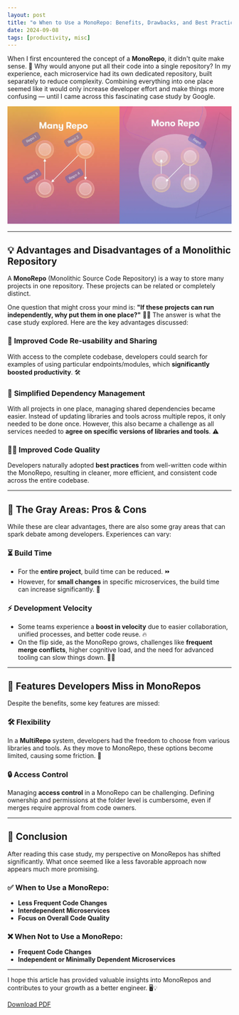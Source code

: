 ```yaml
---
layout: post
title: "⚙️ When to Use a MonoRepo: Benefits, Drawbacks, and Best Practices"
date: 2024-09-08
tags: [productivity, misc]
---
```


When I first encountered the concept of a **MonoRepo**, it didn't quite make sense. 🤔 Why would anyone put all their code into a single repository? In my experience, each microservice had its own dedicated repository, built separately to reduce complexity. Combining everything into one place seemed like it would only increase developer effort and make things more confusing — until I came across this fascinating case study by Google. 

![Monorepo vs Multirepo](../_images/monorepo.webp "Monorepo vs Multirepo")

---

## 💡 Advantages and Disadvantages of a Monolithic Repository

A **MonoRepo** (Monolithic Source Code Repository) is a way to store many projects in one repository. These projects can be related or completely distinct.

One question that might cross your mind is: **"If these projects can run independently, why put them in one place?"** 🤷‍♂️ The answer is what the case study explored. Here are the key advantages discussed:

### 🚀 **Improved Code Re-usability and Sharing**
With access to the complete codebase, developers could search for examples of using particular endpoints/modules, which **significantly boosted productivity**. 🛠️

### 🔧 **Simplified Dependency Management**
With all projects in one place, managing shared dependencies became easier. Instead of updating libraries and tools across multiple repos, it only needed to be done once. However, this also became a challenge as all services needed to **agree on specific versions of libraries and tools**. ⚠️

### 🧑‍💻 **Improved Code Quality**
Developers naturally adopted **best practices** from well-written code within the MonoRepo, resulting in cleaner, more efficient, and consistent code across the entire codebase.

---

## 🧐 The Gray Areas: Pros & Cons

While these are clear advantages, there are also some gray areas that can spark debate among developers. Experiences can vary:

### ⏳ **Build Time**
- For the **entire project**, build time can be reduced. ⏩
- However, for **small changes** in specific microservices, the build time can increase significantly. 🐢

### ⚡ **Development Velocity**
- Some teams experience a **boost in velocity** due to easier collaboration, unified processes, and better code reuse. 🔥
- On the flip side, as the MonoRepo grows, challenges like **frequent merge conflicts**, higher cognitive load, and the need for advanced tooling can slow things down. 🧠💥

---

## 🧩 Features Developers Miss in MonoRepos

Despite the benefits, some key features are missed:

### 🛠️ **Flexibility**
In a **MultiRepo** system, developers had the freedom to choose from various libraries and tools. As they move to MonoRepo, these options become limited, causing some friction. 🛑

### 🔒 **Access Control**
Managing **access control** in a MonoRepo can be challenging. Defining ownership and permissions at the folder level is cumbersome, even if merges require approval from code owners.

---

## 🏁 **Conclusion**

After reading this case study, my perspective on MonoRepos has shifted significantly. What once seemed like a less favorable approach now appears much more promising.

### ✅ **When to Use a MonoRepo**:
- **Less Frequent Code Changes**
- **Interdependent Microservices**
- **Focus on Overall Code Quality**

### ❌ **When Not to Use a MonoRepo**:
- **Frequent Code Changes**
- **Independent or Minimally Dependent Microservices**

---

I hope this article has provided valuable insights into MonoRepos and contributes to your growth as a better engineer. 🖥️💡


[Download PDF](../material/papers/Misc/Advantage-and-Disadvantages-of-a-Monolithic-Repository.pdf)
